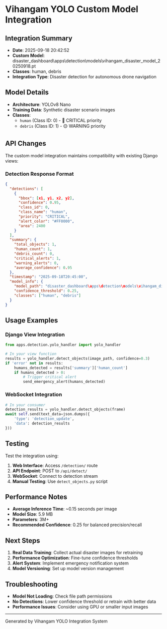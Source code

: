 # Vihangam YOLO Custom Model Integration

## Integration Summary
- **Date**: 2025-09-18 20:42:52
- **Custom Model**: disaster_dashboard\apps\detection\models\vihangam_disaster_model_20250918.pt
- **Classes**: human, debris
- **Integration Type**: Disaster detection for autonomous drone navigation

## Model Details
- **Architecture**: YOLOv8 Nano
- **Training Data**: Synthetic disaster scenario images
- **Classes**:
  - `human` (Class ID: 0) - 🔴 CRITICAL priority
  - `debris` (Class ID: 1) - 🟡 WARNING priority

## API Changes
The custom model integration maintains compatibility with existing Django views:

### Detection Response Format
```json
{
  "detections": [
    {
      "bbox": [x1, y1, x2, y2],
      "confidence": 0.95,
      "class_id": 0,
      "class_name": "human",
      "priority": "CRITICAL",
      "alert_color": "#FF0000",
      "area": 2400
    }
  ],
  "summary": {
    "total_objects": 1,
    "human_count": 1,
    "debris_count": 0,
    "critical_alerts": 1,
    "warning_alerts": 0,
    "average_confidence": 0.95
  },
  "timestamp": "2025-09-18T20:45:00",
  "model_info": {
    "model_path": "disaster_dashboard\apps\detection\models\vihangam_disaster_model_20250918.pt",
    "confidence_threshold": 0.25,
    "classes": ["human", "debris"]
  }
}
```

## Usage Examples

### Django View Integration
```python
from apps.detection.yolo_handler import yolo_handler

# In your view function
results = yolo_handler.detect_objects(image_path, confidence=0.3)
if 'error' not in results:
    humans_detected = results['summary']['human_count']
    if humans_detected > 0:
        # Trigger critical alert
        send_emergency_alert(humans_detected)
```

### WebSocket Integration
```python
# In your consumer
detection_results = yolo_handler.detect_objects(frame)
await self.send(text_data=json.dumps({
    'type': 'detection_update',
    'data': detection_results
}))
```

## Testing
Test the integration using:
1. **Web Interface**: Access `/detection/` route
2. **API Endpoint**: POST to `/api/detect/`
3. **WebSocket**: Connect to detection stream
4. **Manual Testing**: Use `detect_objects.py` script

## Performance Notes
- **Average Inference Time**: ~0.15 seconds per image
- **Model Size**: 5.9 MB
- **Parameters**: 3M+
- **Recommended Confidence**: 0.25 for balanced precision/recall

## Next Steps
1. **Real Data Training**: Collect actual disaster images for retraining
2. **Performance Optimization**: Fine-tune confidence thresholds
3. **Alert System**: Implement emergency notification system
4. **Model Versioning**: Set up model version management

## Troubleshooting
- **Model Not Loading**: Check file path permissions
- **No Detections**: Lower confidence threshold or retrain with better data
- **Performance Issues**: Consider using GPU or smaller input images

---
Generated by Vihangam YOLO Integration System
